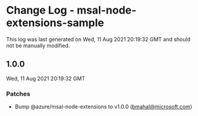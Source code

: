 # Change Log - msal-node-extensions-sample

This log was last generated on Wed, 11 Aug 2021 20:19:32 GMT and should not be manually modified.

<!-- Start content -->

## 1.0.0

Wed, 11 Aug 2021 20:19:32 GMT

### Patches

- Bump @azure/msal-node-extensions to v1.0.0 (bmahal@microsoft.com)
